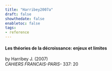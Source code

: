 ```yaml
---
title: "Harribey2007a"
draft: false
showthedate: false
enabletoc: false
tags:
- reference
---
```


#### **Les théories de la décroissance: enjeux et limites**     
by Harribey J. (2007)         
*CAHIERS FRANCAIS-PARIS-* 337: 20       


